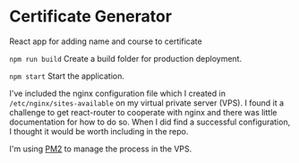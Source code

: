 # Certificate Generator

React app for adding name and course to certificate

`npm run build`
Create a build folder for production deployment. 

`npm start`
Start the application.

I've included the nginx configuration file which I created in `/etc/nginx/sites-available` on my virtual private server (VPS). I found it a challenge to get react-router to cooperate with nginx and there was little documentation for how to do so. When I did find a successful configuration, I thought it would be worth including in the repo.

I'm using [PM2](https://pm2.keymetrics.io/) to manage the process in the VPS. 


